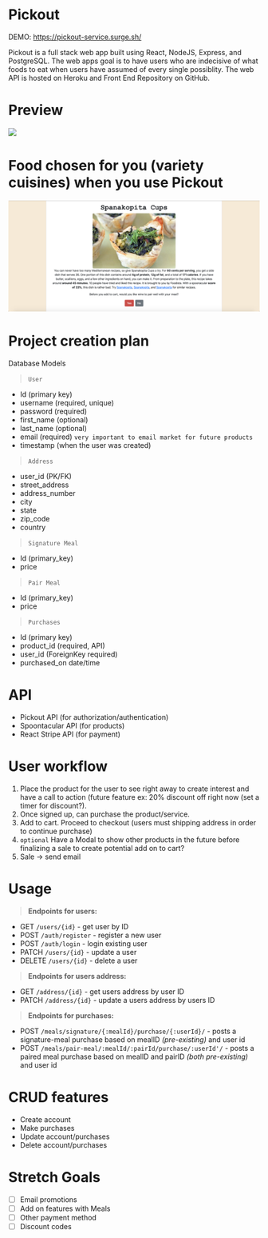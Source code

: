 # Pickout
DEMO: https://pickout-service.surge.sh/

Pickout is a full stack web app built using React, NodeJS, Express, and PostgreSQL. The web apps goal is to have users who are indecisive of what foods to eat when users have assumed of every single possiblity. The web API is hosted on Heroku and Front End Repository on GitHub.

# Preview 
<img src="pickout-images/Screen Shot 2021-07-21 at 11.29.47 AM.png">

# Food chosen for you (variety cuisines) when you use Pickout

<img src="pickout-images/Screen Shot 2021-07-21 at 1.09.02 PM.png">

# Project creation plan

Database Models

> `User`

- Id (primary key)
- username (required, unique)
- password (required)
- first_name (optional)
- last_name (optional)
- email (required) `very important to email market for future products`
- timestamp (when the user was created)

> `Address`

- user_id (PK/FK)
- street_address
- address_number
- city
- state
- zip_code
- country

> `Signature Meal`

- Id (primary_key)
- price 

> `Pair Meal`

- Id (primary_key)
- price 


> `Purchases`

- Id (primary key)
- product_id (required, API)
- user_id (ForeignKey required)
- purchased_on date/time

# API

- Pickout API (for authorization/authentication)
- Spoontacular API (for products)
- React Stripe API (for payment)

# User workflow

1. Place the product for the user to see right away to create interest and have a call to action (future feature ex: 20% discount off right now (set a timer for discount?).
2. Once signed up, can purchase the product/service.
3. Add to cart. Proceed to checkout (users must shipping address in order to continue purchase)
4. `optional` Have a Modal to show other products in the future before finalizing a sale to create potential add on to cart?
5. Sale -> send email

# Usage
> <b>Endpoints for users:</b>

- GET `/users/{id}` - get user by ID
- POST `/auth/register` - register a new user
- POST `/auth/login` - login existing user
- PATCH `/users/{id}` - update a user
- DELETE `/users/{id}` - delete a user

> <b>Endpoints for users address:</b>
- GET `/address/{id}` - get users address by user ID
- PATCH `/address/{id}` - update a users address by users ID

> <b>Endpoints for purchases:</b>
- POST `/meals/signature/{:mealId}/purchase/{:userId}/` - posts a signature-meal purchase based on mealID *(pre-existing)* and user id
- POST `/meals/pair-meal/:mealId/:pairId/purchase/:userId'/` -  posts a paired meal purchase based on mealID and pairID *(both pre-existing)* and user id

# CRUD features

- Create account
- Make purchases
- Update account/purchases
- Delete account/purchases

# Stretch Goals

- [ ] Email promotions
- [ ] Add on features with Meals
- [ ] Other payment method
- [ ] Discount codes
